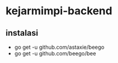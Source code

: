 # kejarmimpi-backend

## instalasi
- go get -u github.com/astaxie/beego  
- go get -u github.com/beego/bee
